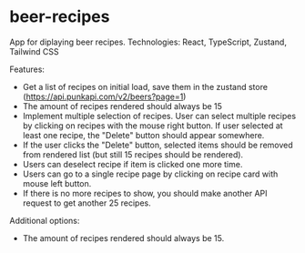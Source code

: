 # beer-recipes
App for diplaying beer recipes. Technologies: React, TypeScript, Zustand, Tailwind CSS

Features:
+ Get a list of recipes on initial load, save them in the zustand store
(https://api.punkapi.com/v2/beers?page=1)
+ The amount of recipes rendered should always be 15
+ Implement multiple selection of recipes. User can select multiple recipes by clicking on
recipes with the mouse right button. If user selected at least one recipe, the "Delete"
button should appear somewhere.
+ If the user clicks the "Delete" button, selected items should be removed from rendered
list (but still 15 recipes should be rendered).
+ Users can deselect recipe if item is clicked one more time.
+ Users can go to a single recipe page by clicking on recipe card with mouse left button.
+ If there is no more recipes to show, you should make another API request to get another
25 recipes.

Additional options:
+ The amount of recipes rendered should always be 15.
